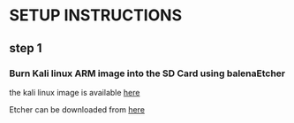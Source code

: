 # SETUP INSTRUCTIONS

## step 1 
### Burn Kali linux ARM image into the SD Card using balenaEtcher
the kali linux image is available [here](https://images.offensive-security.com/arm-images/kali-linux-2020.1a-rpi3-nexmon-64.img.xz?_ga=2.94104094.200708950.1586593760-219182423.1586593760)

Etcher can be downloaded from  [here](https://www.balena.io/etcher/)
